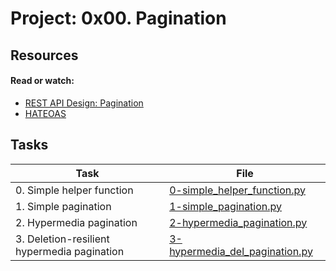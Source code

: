 # Project: 0x00. Pagination

## Resources

#### Read or watch:

* [REST API Design: Pagination](https://intranet.alxswe.com/rltoken/7Kdzi9CH1LdSfNQ4RaJUQw)
* [HATEOAS](https://intranet.alxswe.com/rltoken/tfzcEbTSdMYSYxsspJH_oA)
## Tasks

| Task | File |
| ---- | ---- |
| 0. Simple helper function | [0-simple_helper_function.py](./0-simple_helper_function.py) |
| 1. Simple pagination | [1-simple_pagination.py](./1-simple_pagination.py) |
| 2. Hypermedia pagination | [2-hypermedia_pagination.py](./2-hypermedia_pagination.py) |
| 3. Deletion-resilient hypermedia pagination | [3-hypermedia_del_pagination.py](./3-hypermedia_del_pagination.py) |
